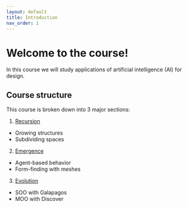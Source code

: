 ```yaml
---
layout: default
title: Introduction
nav_order: 1
---
```


# Welcome to the course!

In this course we will study applications of artificial intelligence (AI) for design.

## Course structure

This course is broken down into 3 major sections:

1. [Recursion](docs/recursion)
- Growing structures
- Subdividing spaces
2. [Emergence](docs/emergence)
- Agent-based behavior
- Form-finding with meshes
3. [Evolution](docs/emergence)
- SOO with Galapagos
- MOO with Discover

